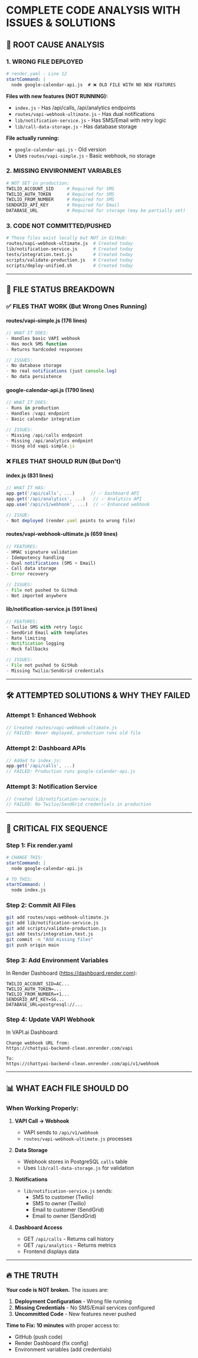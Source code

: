 # COMPLETE CODE ANALYSIS WITH ISSUES & SOLUTIONS

## 🔴 **ROOT CAUSE ANALYSIS**

### **1. WRONG FILE DEPLOYED**
```yaml
# render.yaml - Line 12
startCommand: |
  node google-calendar-api.js  # ❌ OLD FILE WITH NO NEW FEATURES
```

**Files with new features (NOT RUNNING):**
- `index.js` - Has /api/calls, /api/analytics endpoints
- `routes/vapi-webhook-ultimate.js` - Has dual notifications
- `lib/notification-service.js` - Has SMS/Email with retry logic
- `lib/call-data-storage.js` - Has database storage

**File actually running:**
- `google-calendar-api.js` - Old version
- Uses `routes/vapi-simple.js` - Basic webhook, no storage

### **2. MISSING ENVIRONMENT VARIABLES**
```bash
# NOT SET in production:
TWILIO_ACCOUNT_SID     # Required for SMS
TWILIO_AUTH_TOKEN      # Required for SMS  
TWILIO_FROM_NUMBER     # Required for SMS
SENDGRID_API_KEY       # Required for Email
DATABASE_URL           # Required for storage (may be partially set)
```

### **3. CODE NOT COMMITTED/PUSHED**
```bash
# These files exist locally but NOT in GitHub:
routes/vapi-webhook-ultimate.js  # Created today
lib/notification-service.js      # Created today
tests/integration.test.js        # Created today
scripts/validate-production.js   # Created today
scripts/deploy-unified.sh        # Created today
```

---

## 📁 **FILE STATUS BREAKDOWN**

### **✅ FILES THAT WORK (But Wrong Ones Running)**

#### **routes/vapi-simple.js** (176 lines)
```javascript
// WHAT IT DOES:
- Handles basic VAPI webhook
- Has mock SMS function
- Returns hardcoded responses

// ISSUES:
- No database storage
- No real notifications (just console.log)
- No data persistence
```

#### **google-calendar-api.js** (1790 lines)
```javascript
// WHAT IT DOES:
- Runs in production
- Handles /vapi endpoint
- Basic calendar integration

// ISSUES:
- Missing /api/calls endpoint
- Missing /api/analytics endpoint
- Using old vapi-simple.js
```

### **❌ FILES THAT SHOULD RUN (But Don't)**

#### **index.js** (831 lines)
```javascript
// WHAT IT HAS:
app.get('/api/calls', ...)      // ✅ Dashboard API
app.get('/api/analytics', ...)   // ✅ Analytics API
app.use('/api/v1/webhook', ...)  // ✅ Enhanced webhook

// ISSUE:
- Not deployed (render.yaml points to wrong file)
```

#### **routes/vapi-webhook-ultimate.js** (659 lines)
```javascript
// FEATURES:
- HMAC signature validation
- Idempotency handling
- Dual notifications (SMS + Email)
- Call data storage
- Error recovery

// ISSUES:
- File not pushed to GitHub
- Not imported anywhere
```

#### **lib/notification-service.js** (591 lines)
```javascript
// FEATURES:
- Twilio SMS with retry logic
- SendGrid Email with templates
- Rate limiting
- Notification logging
- Mock fallbacks

// ISSUES:
- File not pushed to GitHub
- Missing Twilio/SendGrid credentials
```

---

## 🛠️ **ATTEMPTED SOLUTIONS & WHY THEY FAILED**

### **Attempt 1: Enhanced Webhook**
```javascript
// Created routes/vapi-webhook-ultimate.js
// FAILED: Never deployed, production runs old file
```

### **Attempt 2: Dashboard APIs**
```javascript
// Added to index.js:
app.get('/api/calls', ...)
// FAILED: Production runs google-calendar-api.js
```

### **Attempt 3: Notification Service**
```javascript
// Created lib/notification-service.js
// FAILED: No Twilio/SendGrid credentials in production
```

---

## 🚨 **CRITICAL FIX SEQUENCE**

### **Step 1: Fix render.yaml**
```yaml
# CHANGE THIS:
startCommand: |
  node google-calendar-api.js

# TO THIS:
startCommand: |
  node index.js
```

### **Step 2: Commit All Files**
```bash
git add routes/vapi-webhook-ultimate.js
git add lib/notification-service.js
git add scripts/validate-production.js
git add tests/integration.test.js
git commit -m "Add missing files"
git push origin main
```

### **Step 3: Add Environment Variables**
In Render Dashboard (https://dashboard.render.com):
```
TWILIO_ACCOUNT_SID=AC...
TWILIO_AUTH_TOKEN=...
TWILIO_FROM_NUMBER=+1...
SENDGRID_API_KEY=SG...
DATABASE_URL=postgresql://...
```

### **Step 4: Update VAPI Webhook**
In VAPI.ai Dashboard:
```
Change webhook URL from:
https://chattyai-backend-clean.onrender.com/vapi

To:
https://chattyai-backend-clean.onrender.com/api/v1/webhook
```

---

## 📊 **WHAT EACH FILE SHOULD DO**

### **When Working Properly:**

1. **VAPI Call → Webhook**
   - VAPI sends to `/api/v1/webhook`
   - `routes/vapi-webhook-ultimate.js` processes

2. **Data Storage**
   - Webhook stores in PostgreSQL `calls` table
   - Uses `lib/call-data-storage.js` for validation

3. **Notifications**
   - `lib/notification-service.js` sends:
     - SMS to customer (Twilio)
     - SMS to owner (Twilio)
     - Email to customer (SendGrid)
     - Email to owner (SendGrid)

4. **Dashboard Access**
   - GET `/api/calls` - Returns call history
   - GET `/api/analytics` - Returns metrics
   - Frontend displays data

---

## 🔥 **THE TRUTH**

**Your code is NOT broken.** The issues are:

1. **Deployment Configuration** - Wrong file running
2. **Missing Credentials** - No SMS/Email services configured
3. **Uncommitted Code** - New features never pushed

**Time to Fix: 10 minutes** with proper access to:
- GitHub (push code)
- Render Dashboard (fix config)
- Environment variables (add credentials) 